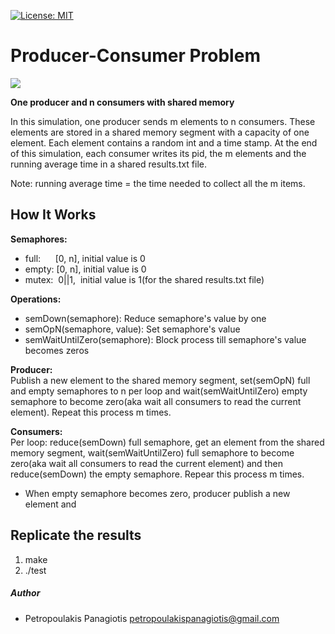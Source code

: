 [![License: MIT](https://img.shields.io/badge/License-MIT-yellow.svg)](https://opensource.org/licenses/MIT)
# Producer-Consumer Problem
<img src="https://cdn-images-1.medium.com/max/800/1*38NMAj0WTa_LD3ojoWsytQ.png"> <br /> 

<strong>One producer and n consumers with shared memory</strong>
<p>In this simulation, one producer sends m elements to n consumers. These elements are stored in a shared memory segment with a capacity of one element. Each element contains a random int and a time stamp. At the end of this simulation, each consumer writes its pid, the m elements and the running average time in a shared results.txt file. 
  
Note: running average time = the time needed to collect all the m items.
</p>

## How It Works
<strong>Semaphores:</strong> 
* full: &nbsp;&nbsp;&nbsp;&nbsp;  [0, n], initial value is 0
* empty: [0, n], initial value is 0
* mutex:&nbsp;&nbsp;0||1, &nbsp;initial value is 1(for the shared results.txt file)

<strong>Operations:</strong> 
* semDown(semaphore): Reduce semaphore's value by one
* semOpN(semaphore, value): Set semaphore's value
* semWaitUntilZero(semaphore): Block process till semaphore's value becomes zeros

<strong>Producer:</strong><br />
Publish a new element to the shared memory segment, set(semOpN) full and empty semaphores to n per loop and wait(semWaitUntilZero) empty semaphore to become zero(aka wait all consumers to read the current element). Repeat this process m times.

<strong>Consumers:</strong><br />
Per loop: reduce(semDown) full semaphore, get an element from the shared memory segment, wait(semWaitUntilZero) full semaphore to become zero(aka wait all consumers to read the current element) and then reduce(semDown) the empty semaphore. Repear this process m times. 

* When empty semaphore becomes zero, producer publish a new element and 

## Replicate the results
1. make
2. ./test

##### Author
* Petropoulakis Panagiotis petropoulakispanagiotis@gmail.com
